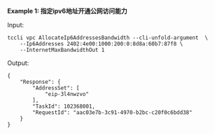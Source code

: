 **Example 1: 指定ipv6地址开通公网访问能力**



Input: 

```
tccli vpc AllocateIp6AddressesBandwidth --cli-unfold-argument  \
    --Ip6Addresses 2402:4e00:1000:200:0:8d8a:60b7:87f8 \
    --InternetMaxBandwidthOut 1
```

Output: 
```
{
    "Response": {
        "AddressSet": [
            "eip-3l4nwzvo"
        ],
        "TaskId": 102368001,
        "RequestId": "aac03e7b-3c91-4970-b2bc-c20f0c6bdd38"
    }
}
```

